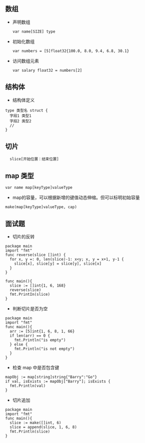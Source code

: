 ## 数组
* 声明数组
   ```
   var name[SIZE] type
   ```
* 初始化数组
  ```
  var numbers = [5]float32{100.0, 8.0, 9.4, 6.8, 30.1}
  ```
* 访问数组元素
  ```
  var salary float32 = numbers[2]
  ```

## 结构体
* 结构体定义
```
type 类型名 struct {
  字段1 类型1
  字段2 类型2
  //
}
```

## 切片
```
  slice[开始位置：结束位置]
```

## map 类型
```
var name map[keyType]valueType
```
* map的容量，可以根据新增的键值动态伸缩。但可以标明初始容量
```
make(map[keyType]valueType, cap)
```

## 面试题
* 切片的反转
```
package main
import "fmt"
func reverse(slice []int) {
  for x, y =: 0, len(slice)-1: x<y; x, y = x+1, y-1 {
    slice[x], slice[y] = slice[y], slice[x]
  }
}

func main(){
  slice := []int{1, 6, 168}
  reverse(slice)
  fmt.PrintIn(slice)
}
```

* 判断切片是否为空
```
package main
import "fmt"
func main(){
  arr := [5]int{1, 6, 8, 1, 66}
  if len(arr) == 0 {
    fmt.Println("is empty")
  } else {
    fmt.Println("is not empty")
  }
}
```

* 检查 map 中是否包含键
```
mapObj := map[string]string{"Barry":"Go"}
if val, isExists := mapObj["Barry"]; isExists {
  fmt.Println(val)
}
```

* 切片追加
```
package main
import "fmt"
func main(){
  slice := make([]int, 6)
  slice = append(slice, 1, 6, 8)
  fmt.Println(slice)
}
```

